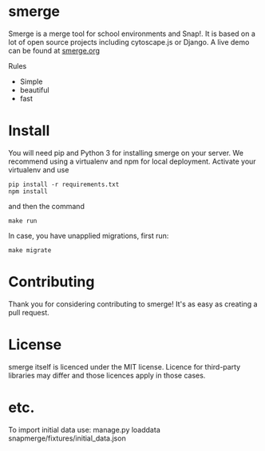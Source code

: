 # smerge

Smerge is a merge tool for school environments and Snap!. It is based on a lot of open source projects including cytoscape.js or Django. A live demo can be found at [smerge.org](https://smerge.org)

Rules

- Simple
- beautiful
- fast

# Install

You will need pip and Python 3 for installing smerge on your server.
We recommend using a virtualenv and npm for local deployment. Activate your virtualenv and use

```
pip install -r requirements.txt
npm install
```

and then the command

```
make run
```

In case, you have unapplied migrations, first run:

```
make migrate
```

# Contributing

Thank you for considering contributing to smerge! It's as easy as creating a pull request.

# License

smerge itself is licenced under the MIT license. Licence for third-party libraries may differ and those licences apply in those cases.

# etc.

To import initial data use:
manage.py loaddata snapmerge/fixtures/initial_data.json
